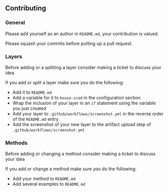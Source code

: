 
## Contributing

### General
Please add yourself as an author in `README.md`, your contribution is valued.

Please squash your commits before putting up a pull request.

### Layers
Before adding or a splitting a layer consider making a ticket to discuss your idea

If you add or split a layer make sure you do the following:
- Add it to `README.md`
- Add a variable for it to `house.scad` in the configuration section
- Wrap the inclusion of your layer in an `if` statement using the variable you just created
- Add your layer to `.github/workflows/screenshot.yml` in the reverse order of the `README.md` entry
- Add the screenshot of your new layer to the artifact upload step of `.github/workflows/screenshot.yml` 

### Methods
Before adding or changing a method consider making a ticket to discuss your idea

If you add or change a method make sure you do the following:
- Add your method to `README.md`
- Add several examples to `README.md`
